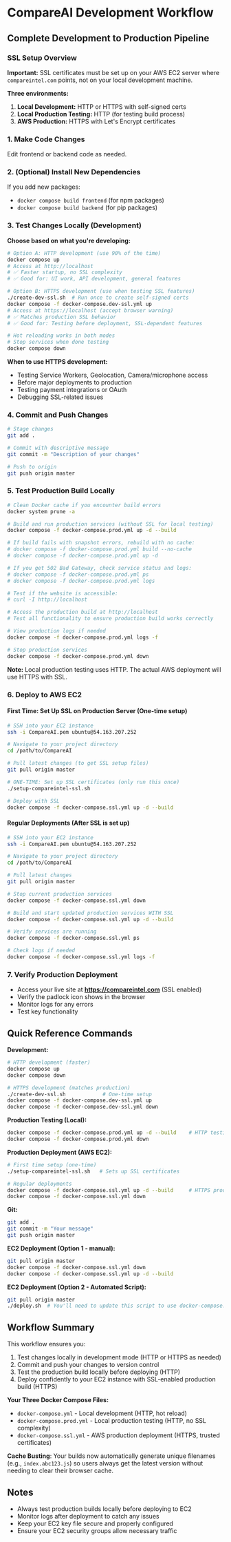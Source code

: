 # CompareAI Development Workflow

## Complete Development to Production Pipeline

### SSL Setup Overview

**Important:** SSL certificates must be set up on your AWS EC2 server where `compareintel.com` points, not on your local development machine.

**Three environments:**
1. **Local Development:** HTTP or HTTPS with self-signed certs
2. **Local Production Testing:** HTTP (for testing build process)
3. **AWS Production:** HTTPS with Let's Encrypt certificates

### 1. Make Code Changes
Edit frontend or backend code as needed.

### 2. (Optional) Install New Dependencies
If you add new packages:
- `docker compose build frontend` (for npm packages)
- `docker compose build backend` (for pip packages)

### 3. Test Changes Locally (Development)

**Choose based on what you're developing:**

```bash
# Option A: HTTP development (use 90% of the time)
docker compose up
# Access at http://localhost
# ✅ Faster startup, no SSL complexity
# ✅ Good for: UI work, API development, general features

# Option B: HTTPS development (use when testing SSL features)
./create-dev-ssl.sh  # Run once to create self-signed certs
docker compose -f docker-compose.dev-ssl.yml up
# Access at https://localhost (accept browser warning)
# ✅ Matches production SSL behavior
# ✅ Good for: Testing before deployment, SSL-dependent features

# Hot reloading works in both modes
# Stop services when done testing
docker compose down
```

**When to use HTTPS development:**
- Testing Service Workers, Geolocation, Camera/microphone access
- Before major deployments to production
- Testing payment integrations or OAuth
- Debugging SSL-related issues

### 4. Commit and Push Changes
```bash
# Stage changes
git add .

# Commit with descriptive message
git commit -m "Description of your changes"

# Push to origin
git push origin master
```

### 5. Test Production Build Locally
```bash
# Clean Docker cache if you encounter build errors
docker system prune -a

# Build and run production services (without SSL for local testing)
docker compose -f docker-compose.prod.yml up -d --build

# If build fails with snapshot errors, rebuild with no cache:
# docker compose -f docker-compose.prod.yml build --no-cache
# docker compose -f docker-compose.prod.yml up -d

# If you get 502 Bad Gateway, check service status and logs:
# docker compose -f docker-compose.prod.yml ps
# docker compose -f docker-compose.prod.yml logs

# Test if the website is accessible:
# curl -I http://localhost

# Access the production build at http://localhost
# Test all functionality to ensure production build works correctly

# View production logs if needed
docker compose -f docker-compose.prod.yml logs -f

# Stop production services
docker compose -f docker-compose.prod.yml down
```

**Note:** Local production testing uses HTTP. The actual AWS deployment will use HTTPS with SSL.

### 6. Deploy to AWS EC2

#### First Time: Set Up SSL on Production Server (One-time setup)
```bash
# SSH into your EC2 instance
ssh -i CompareAI.pem ubuntu@54.163.207.252

# Navigate to your project directory
cd /path/to/CompareAI

# Pull latest changes (to get SSL setup files)
git pull origin master

# ONE-TIME: Set up SSL certificates (only run this once)
./setup-compareintel-ssl.sh

# Deploy with SSL
docker compose -f docker-compose.ssl.yml up -d --build
```

#### Regular Deployments (After SSL is set up)
```bash
# SSH into your EC2 instance
ssh -i CompareAI.pem ubuntu@54.163.207.252

# Navigate to your project directory
cd /path/to/CompareAI

# Pull latest changes
git pull origin master

# Stop current production services
docker compose -f docker-compose.ssl.yml down

# Build and start updated production services WITH SSL
docker compose -f docker-compose.ssl.yml up -d --build

# Verify services are running
docker compose -f docker-compose.ssl.yml ps

# Check logs if needed
docker compose -f docker-compose.ssl.yml logs -f
```

### 7. Verify Production Deployment
- Access your live site at **https://compareintel.com** (SSL enabled)
- Verify the padlock icon shows in the browser
- Monitor logs for any errors
- Test key functionality

## Quick Reference Commands

**Development:**
```bash
# HTTP development (faster)
docker compose up              
docker compose down            

# HTTPS development (matches production)
./create-dev-ssl.sh            # One-time setup
docker compose -f docker-compose.dev-ssl.yml up
docker compose -f docker-compose.dev-ssl.yml down
```

**Production Testing (Local):**
```bash
docker compose -f docker-compose.prod.yml up -d --build    # HTTP testing
docker compose -f docker-compose.prod.yml down
```

**Production Deployment (AWS EC2):**
```bash
# First time setup (one-time)
./setup-compareintel-ssl.sh   # Sets up SSL certificates

# Regular deployments
docker compose -f docker-compose.ssl.yml up -d --build     # HTTPS production
docker compose -f docker-compose.ssl.yml down
```

**Git:**
```bash
git add .
git commit -m "Your message"
git push origin master
```

**EC2 Deployment (Option 1 - manual):**
```bash
git pull origin master
docker compose -f docker-compose.ssl.yml down
docker compose -f docker-compose.ssl.yml up -d --build
```

**EC2 Deployment (Option 2 - Automated Script):**
```bash
git pull origin master
./deploy.sh  # You'll need to update this script to use docker-compose.ssl.yml
```

## Workflow Summary
This workflow ensures you:
1. Test changes locally in development mode (HTTP or HTTPS as needed)
2. Commit and push your changes to version control
3. Test the production build locally before deploying (HTTP)
4. Deploy confidently to your EC2 instance with SSL-enabled production build (HTTPS)

**Your Three Docker Compose Files:**
- `docker-compose.yml` - Local development (HTTP, hot reload)
- `docker-compose.prod.yml` - Local production testing (HTTP, no SSL complexity)
- `docker-compose.ssl.yml` - AWS production deployment (HTTPS, trusted certificates)

**Cache Busting**: Your builds now automatically generate unique filenames (e.g., `index.abc123.js`) so users always get the latest version without needing to clear their browser cache.

## Notes
- Always test production builds locally before deploying to EC2
- Monitor logs after deployment to catch any issues
- Keep your EC2 key file secure and properly configured
- Ensure your EC2 security groups allow necessary traffic

